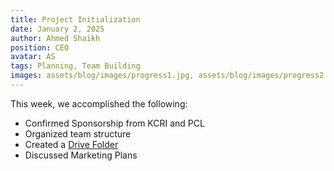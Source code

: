 ```yaml
---
title: Project Initialization
date: January 2, 2025
author: Ahmed Shaikh
position: CEO
avatar: AS
tags: Planning, Team Building
images: assets/blog/images/progress1.jpg, assets/blog/images/progress2.jpg
---
```


This week, we accomplished the following:
- Confirmed Sponsorship from KCRI and PCL
- Organized team structure
- Created a [Drive Folder](https://google.com/)
- Discussed Marketing Plans
